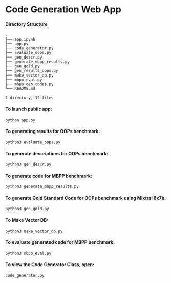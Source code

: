 # Code Generation Web App

#### Directory Structure
```
.
├── app.ipynb
├── app.py
├── code_generator.py
├── evaluate_oops.py
├── gen_descr.py
├── generate_mbpp_results.py
├── gen_gold.py
├── gen_results_oops.py
├── make_vector_db.py
├── mbpp_eval.py
├── mbpp_gen_codes.py
└── README.md

1 directory, 12 files

```

#### To launch public app:
```
python app.py
```

#### To generating results for OOPs benchmark:
```
python3 evaluate_oops.py
```

#### To generate descriptions for OOPs benchmark:
```
python3 gen_descr.py
```
#### To generate code for MBPP benchmark:
```
python3 generate_mbpp_results.py
```

#### To generate Gold Standard Code for OOPs benchmark using Mixtral 8x7b:
```
python3 gen_gold.py
```

#### To Make Vector DB:
```
python3 make_vector_db.py
```
#### To evaluate generated code for MBPP benchmark:
```
python3 mbpp_eval.py
```
#### To view the Code Generator Class, open:
```
code_generator.py
```
